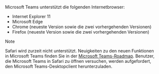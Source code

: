Microsoft Teams unterstützt die folgenden Internetbrowser: 
- Internet Explorer 11
- Microsoft Edge
- Chrome (neueste Version sowie die zwei vorhergehenden Versionen)
- Firefox (neueste Version sowie die zwei vorhergehenden Versionen)

> [!NOTE]
> Safari wird zurzeit nicht unterstützt. Neuigkeiten zu den neuen Funktionen in Microsoft Teams finden Sie in der [Microsoft Teams-Roadmap](http://aka.ms/TeamsRoadmap). Benutzer, die Microsoft Teams in Safari zu öffnen versuchen, werden aufgefordert, den Microsoft Teams-Desktopclient herunterzuladen.